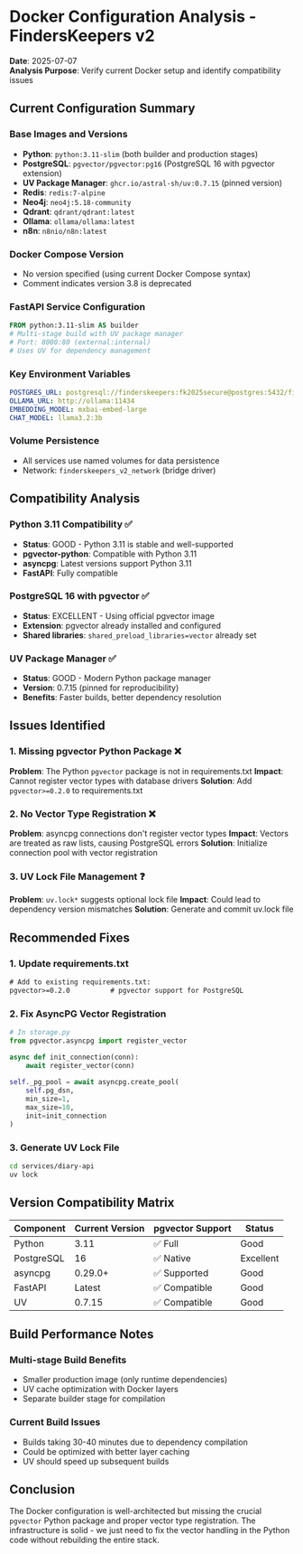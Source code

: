 # Docker Configuration Analysis - FindersKeepers v2

**Date**: 2025-07-07  
**Analysis Purpose**: Verify current Docker setup and identify compatibility issues

## Current Configuration Summary

### Base Images and Versions
- **Python**: `python:3.11-slim` (both builder and production stages)
- **PostgreSQL**: `pgvector/pgvector:pg16` (PostgreSQL 16 with pgvector extension)
- **UV Package Manager**: `ghcr.io/astral-sh/uv:0.7.15` (pinned version)
- **Redis**: `redis:7-alpine`
- **Neo4j**: `neo4j:5.18-community`  
- **Qdrant**: `qdrant/qdrant:latest`
- **Ollama**: `ollama/ollama:latest`
- **n8n**: `n8nio/n8n:latest`

### Docker Compose Version
- No version specified (using current Docker Compose syntax)
- Comment indicates version 3.8 is deprecated

### FastAPI Service Configuration
```dockerfile
FROM python:3.11-slim AS builder
# Multi-stage build with UV package manager
# Port: 8000:80 (external:internal)
# Uses UV for dependency management
```

### Key Environment Variables
```yaml
POSTGRES_URL: postgresql://finderskeepers:fk2025secure@postgres:5432/finderskeepers_v2
OLLAMA_URL: http://ollama:11434
EMBEDDING_MODEL: mxbai-embed-large
CHAT_MODEL: llama3.2:3b
```

### Volume Persistence
- All services use named volumes for data persistence
- Network: `finderskeepers_v2_network` (bridge driver)

## Compatibility Analysis

### Python 3.11 Compatibility ✅
- **Status**: GOOD - Python 3.11 is stable and well-supported
- **pgvector-python**: Compatible with Python 3.11
- **asyncpg**: Latest versions support Python 3.11
- **FastAPI**: Fully compatible

### PostgreSQL 16 with pgvector ✅
- **Status**: EXCELLENT - Using official pgvector image
- **Extension**: pgvector already installed and configured
- **Shared libraries**: `shared_preload_libraries=vector` already set

### UV Package Manager ✅
- **Status**: GOOD - Modern Python package manager
- **Version**: 0.7.15 (pinned for reproducibility)
- **Benefits**: Faster builds, better dependency resolution

## Issues Identified

### 1. Missing pgvector Python Package ❌
**Problem**: The Python `pgvector` package is not in requirements.txt
**Impact**: Cannot register vector types with database drivers
**Solution**: Add `pgvector>=0.2.0` to requirements.txt

### 2. No Vector Type Registration ❌
**Problem**: asyncpg connections don't register vector types
**Impact**: Vectors are treated as raw lists, causing PostgreSQL errors
**Solution**: Initialize connection pool with vector registration

### 3. UV Lock File Management ❓
**Problem**: `uv.lock*` suggests optional lock file
**Impact**: Could lead to dependency version mismatches
**Solution**: Generate and commit uv.lock file

## Recommended Fixes

### 1. Update requirements.txt
```txt
# Add to existing requirements.txt:
pgvector>=0.2.0          # pgvector support for PostgreSQL
```

### 2. Fix AsyncPG Vector Registration
```python
# In storage.py
from pgvector.asyncpg import register_vector

async def init_connection(conn):
    await register_vector(conn)
    
self._pg_pool = await asyncpg.create_pool(
    self.pg_dsn, 
    min_size=1, 
    max_size=10,
    init=init_connection
)
```

### 3. Generate UV Lock File
```bash
cd services/diary-api
uv lock
```

## Version Compatibility Matrix

| Component | Current Version | pgvector Support | Status |
|-----------|----------------|------------------|---------|
| Python | 3.11 | ✅ Full | Good |
| PostgreSQL | 16 | ✅ Native | Excellent |
| asyncpg | 0.29.0+ | ✅ Supported | Good |
| FastAPI | Latest | ✅ Compatible | Good |
| UV | 0.7.15 | ✅ Compatible | Good |

## Build Performance Notes

### Multi-stage Build Benefits
- Smaller production image (only runtime dependencies)
- UV cache optimization with Docker layers
- Separate builder stage for compilation

### Current Build Issues
- Builds taking 30-40 minutes due to dependency compilation
- Could be optimized with better layer caching
- UV should speed up subsequent builds

## Conclusion

The Docker configuration is well-architected but missing the crucial `pgvector` Python package and proper vector type registration. The infrastructure is solid - we just need to fix the vector handling in the Python code without rebuilding the entire stack.